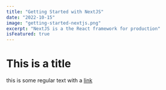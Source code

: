 ```yaml
---
title: "Getting Started with NextJS"
date: "2022-10-15"
image: "getting-started-nextjs.png"
excerpt: "NextJS is a the React framework for production"
isFeatured: true
---
```


# This is a title

this is some regular text with a [link](https://google.com)
